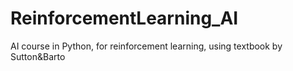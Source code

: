 # ReinforcementLearning_AI
AI course in Python, for reinforcement learning, using textbook by Sutton&amp;Barto
